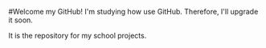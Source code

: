 #Welcome my GitHub! I'm studying how use GitHub. Therefore, I'll upgrade it soon.

It is the repository for my school projects.

